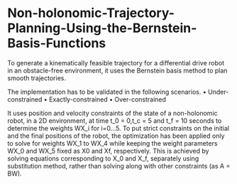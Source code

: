 # Non-holonomic-Trajectory-Planning-Using-the-Bernstein-Basis-Functions

To generate a kinematically feasible trajectory for a differential drive robot in an obstacle-free environment, it uses the
Bernstein basis method to plan smooth trajectories.

The implementation has to be validated in the following scenarios.
• Under-constrained
• Exactly-constrained
• Over-constrained

It uses position and velocity constraints of the state of a
non-holonomic robot, in a 2D environment, at time t_0 = 0,t_c = 5 and t_f = 10 seconds to determine
the weights WX_i for i=0...5. To put strict constraints on the initial and the final positions of the
robot, the optimization has been applied only to solve for weights WX_1 to WX_4 while keeping the
weight parameters WX_0 and WX_5 fixed as X0 and Xf, respectively. This is achieved by solving
equations corresponding to X_0 and X_f, separately using substitution method, rather than solving
along with other constraints (as A = BW). 
